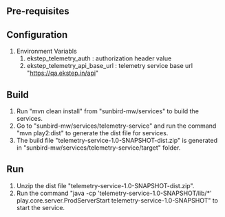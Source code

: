 ## Pre-requisites
## Configuration
1. Environment Variabls
    1. ekstep_telemetry_auth : authorization header value
    2. ekstep_telemetry_api_base_url : telemetry service base url "https://qa.ekstep.in/api"

## Build
1. Run "mvn clean install" from "sunbird-mw/services" to build the services.
2. Go to "sunbird-mw/services/telemetry-service" and run the command "mvn play2:dist" to generate the dist file for services.
3. The build file "telemetry-service-1.0-SNAPSHOT-dist.zip" is generated in "sunbird-mw/services/telemetry-service/target" folder.

## Run
1. Unzip the dist file "telemetry-service-1.0-SNAPSHOT-dist.zip".
2. Run the command "java -cp 'telemetry-service-1.0-SNAPSHOT/lib/*' play.core.server.ProdServerStart telemetry-service-1.0-SNAPSHOT" to start the service.
